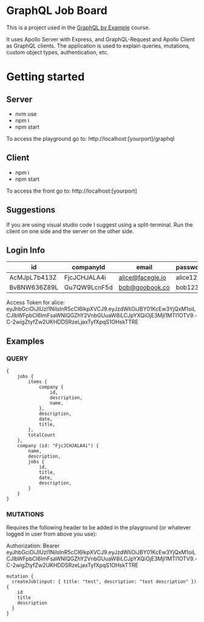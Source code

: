 # GraphQL Job Board

This is a project used in the [GraphQL by Example](https://www.udemy.com/course/graphql-by-example/?referralCode=7ACEB04674F000BAC061) course.

It uses Apollo Server with Express, and GraphQL-Request and Apollo Client as GraphQL clients. The application is used to explain queries, mutations, custom object types, authentication, etc.

# Getting started

## Server
- nvm use
- npm i
- npm start

To access the playground go to: http://localhost:[yourport]/graphql

## Client
- npm i
- npm start

To access the front go to: http://localhost:[yourport]

## Suggestions
If you are using visual studio code I suggest using a split-terminal. Run the client on one side and the server on the other side.

## Login Info
| id          | companyId    | email              | password |
|-------------|--------------|--------------------|----------|
| AcMJpL7b413Z| FjcJCHJALA4i | alice@facegle.io   | alice123 |
| BvBNW636Z89L| Gu7QW9LcnF5d | bob@goobook.co     | bob123   |

Access Token for alice: 
eyJhbGciOiJIUzI1NiIsInR5cCI6IkpXVCJ9.eyJzdWIiOiJBY01KcEw3YjQxM1oiLCJlbWFpbCI6ImFsaWNlQGZhY2VnbGUuaW8iLCJpYXQiOjE3MjI1MTI1OTV9.-C-2wigZtyfZw2UKHDDSRzeLjaxTyfXpqS1OHskTTRE

## Examples

### QUERY
```
{
    jobs {
        items {
            company {
                id,
                description,
                name,
            },
            description,
            date,
            title,
        },
        totalCount
    },
    company (id: "FjcJCHJALA4i") {
        name,
        description,
        jobs {
            id,
            title,
            date,
            description,
        }
    }
}
```
### MUTATIONS
Requires the following header to be added in the playground (or whatever logged in user from above you use):

Authorization: Bearer eyJhbGciOiJIUzI1NiIsInR5cCI6IkpXVCJ9.eyJzdWIiOiJBY01KcEw3YjQxM1oiLCJlbWFpbCI6ImFsaWNlQGZhY2VnbGUuaW8iLCJpYXQiOjE3MjI1MTI1OTV9.-C-2wigZtyfZw2UKHDDSRzeLjaxTyfXpqS1OHskTTRE

```
mutation {
  createJob(input: { title: "test", description: "test description" }) {
    id
    title
    description
  }
}
```